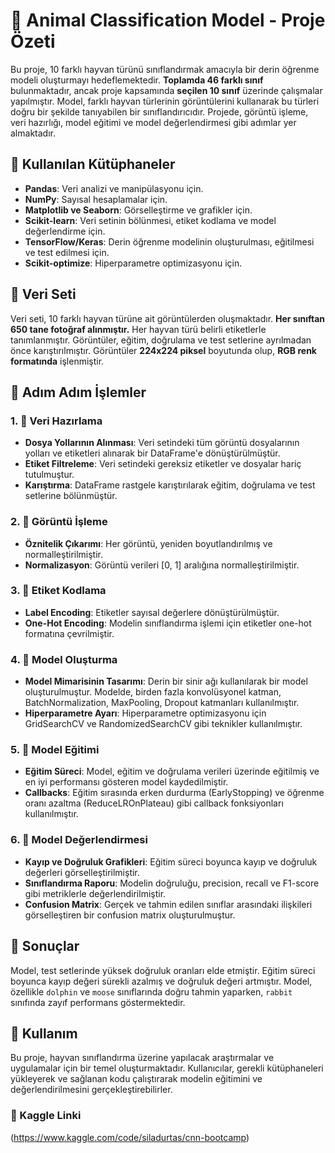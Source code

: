 # 🦁 Animal Classification Model - Proje Özeti

Bu proje, 10 farklı hayvan türünü sınıflandırmak amacıyla bir derin öğrenme modeli oluşturmayı hedeflemektedir. **Toplamda 46 farklı sınıf** bulunmaktadır, ancak proje kapsamında **seçilen 10 sınıf** üzerinde çalışmalar yapılmıştır. Model, farklı hayvan türlerinin görüntülerini kullanarak bu türleri doğru bir şekilde tanıyabilen bir sınıflandırıcıdır. Projede, görüntü işleme, veri hazırlığı, model eğitimi ve model değerlendirmesi gibi adımlar yer almaktadır.

## 🐘 Kullanılan Kütüphaneler

- **Pandas**: Veri analizi ve manipülasyonu için.
- **NumPy**: Sayısal hesaplamalar için.
- **Matplotlib ve Seaborn**: Görselleştirme ve grafikler için.
- **Scikit-learn**: Veri setinin bölünmesi, etiket kodlama ve model değerlendirme için.
- **TensorFlow/Keras**: Derin öğrenme modelinin oluşturulması, eğitilmesi ve test edilmesi için.
- **Scikit-optimize**: Hiperparametre optimizasyonu için.

## 🦓 Veri Seti

Veri seti, 10 farklı hayvan türüne ait görüntülerden oluşmaktadır. **Her sınıftan 650 tane fotoğraf alınmıştır.** Her hayvan türü belirli etiketlerle tanımlanmıştır. Görüntüler, eğitim, doğrulama ve test setlerine ayrılmadan önce karıştırılmıştır. Görüntüler **224x224 piksel** boyutunda olup, **RGB renk formatında** işlenmiştir.

## 🦒 Adım Adım İşlemler

### 1. 🦝 Veri Hazırlama

- **Dosya Yollarının Alınması**: Veri setindeki tüm görüntü dosyalarının yolları ve etiketleri alınarak bir DataFrame'e dönüştürülmüştür.
- **Etiket Filtreleme**: Veri setindeki gereksiz etiketler ve dosyalar hariç tutulmuştur.
- **Karıştırma**: DataFrame rastgele karıştırılarak eğitim, doğrulama ve test setlerine bölünmüştür.

### 2. 🦔 Görüntü İşleme

- **Öznitelik Çıkarımı**: Her görüntü, yeniden boyutlandırılmış ve normalleştirilmiştir.
- **Normalizasyon**: Görüntü verileri [0, 1] aralığına normalleştirilmiştir.

### 3. 🦁 Etiket Kodlama

- **Label Encoding**: Etiketler sayısal değerlere dönüştürülmüştür.
- **One-Hot Encoding**: Modelin sınıflandırma işlemi için etiketler one-hot formatına çevrilmiştir.

### 4. 🐅 Model Oluşturma

- **Model Mimarisinin Tasarımı**: Derin bir sinir ağı kullanılarak bir model oluşturulmuştur. Modelde, birden fazla konvolüsyonel katman, BatchNormalization, MaxPooling, Dropout katmanları kullanılmıştır.
- **Hiperparametre Ayarı**: Hiperparametre optimizasyonu için GridSearchCV ve RandomizedSearchCV gibi teknikler kullanılmıştır.

### 5. 🐆 Model Eğitimi

- **Eğitim Süreci**: Model, eğitim ve doğrulama verileri üzerinde eğitilmiş ve en iyi performansı gösteren model kaydedilmiştir.
- **Callbacks**: Eğitim sırasında erken durdurma (EarlyStopping) ve öğrenme oranı azaltma (ReduceLROnPlateau) gibi callback fonksiyonları kullanılmıştır.

### 6. 🦄 Model Değerlendirmesi

- **Kayıp ve Doğruluk Grafikleri**: Eğitim süreci boyunca kayıp ve doğruluk değerleri görselleştirilmiştir.
- **Sınıflandırma Raporu**: Modelin doğruluğu, precision, recall ve F1-score gibi metriklerle değerlendirilmiştir.
- **Confusion Matrix**: Gerçek ve tahmin edilen sınıflar arasındaki ilişkileri görselleştiren bir confusion matrix oluşturulmuştur.

## 🐘 Sonuçlar

Model, test setlerinde yüksek doğruluk oranları elde etmiştir. Eğitim süreci boyunca kayıp değeri sürekli azalmış ve doğruluk değeri artmıştır. Model, özellikle `dolphin` ve `moose` sınıflarında doğru tahmin yaparken, `rabbit` sınıfında zayıf performans göstermektedir.

## 🦓 Kullanım

Bu proje, hayvan sınıflandırma üzerine yapılacak araştırmalar ve uygulamalar için bir temel oluşturmaktadır. Kullanıcılar, gerekli kütüphaneleri yükleyerek ve sağlanan kodu çalıştırarak modelin eğitimini ve değerlendirilmesini gerçekleştirebilirler.

### 🦒 Kaggle Linki
(https://www.kaggle.com/code/siladurtas/cnn-bootcamp)
